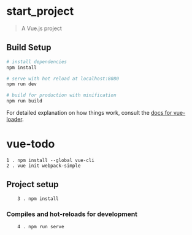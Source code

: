 # start_project

> A Vue.js project

## Build Setup

``` bash
# install dependencies
npm install

# serve with hot reload at localhost:8080
npm run dev

# build for production with minification
npm run build
```

For detailed explanation on how things work, consult the [docs for vue-loader](http://vuejs.github.io/vue-loader).
# vue-todo
    1 . npm install --global vue-cli
    2 . vue init webpack-simple
## Project setup
```
    3 . npm install
```

### Compiles and hot-reloads for development
```
    4 . npm run serve
```
